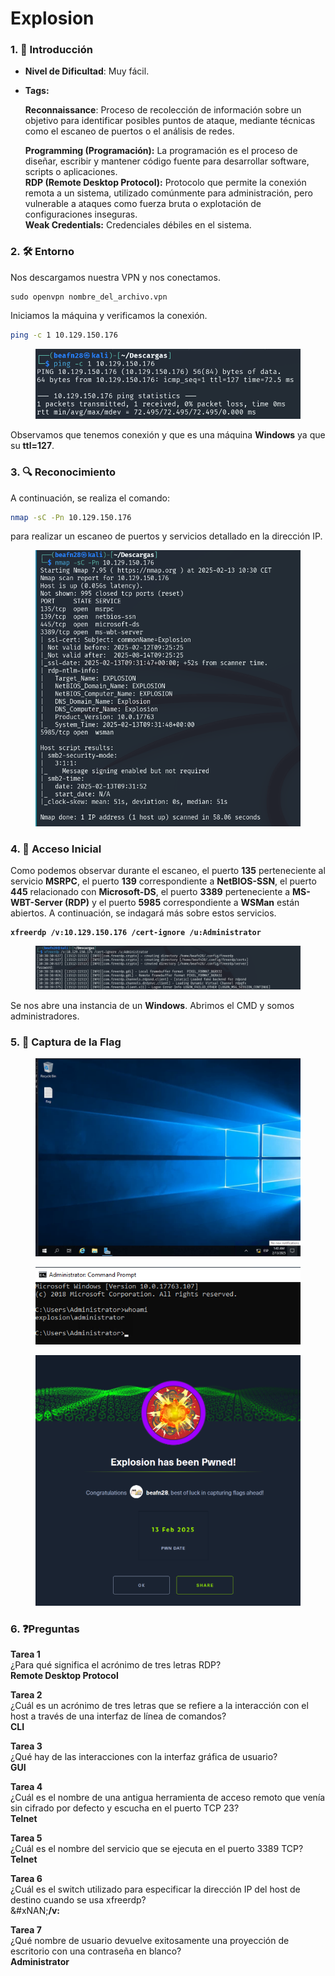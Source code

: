 # Explosion

### 1. 📝 **Introducción**

* **Nivel de Dificultad**: Muy fácil.
*   **Tags:**&#x20;

    **Reconnaissance**: Proceso de recolección de información sobre un objetivo para identificar posibles puntos de ataque, mediante técnicas como el escaneo de puertos o el análisis de redes.

    **Programming (Programación):** La programación es el proceso de diseñar, escribir y mantener código fuente para desarrollar software, scripts o aplicaciones.\
    **RDP (Remote Desktop Protocol):** Protocolo que permite la conexión remota a un sistema, utilizado comúnmente para administración, pero vulnerable a ataques como fuerza bruta o explotación de configuraciones inseguras.\
    **Weak Credentials:** Credenciales débiles en el sistema.

### 2. 🛠️ **Entorno**

Nos descargamos nuestra VPN y nos conectamos.

```
sudo openvpn nombre_del_archivo.vpn
```

Iniciamos la máquina y verificamos la conexión.

```bash
ping -c 1 10.129.150.176
```

<figure><img src="../../../.gitbook/assets/image (13) (1) (1) (1) (1) (1).png" alt=""><figcaption></figcaption></figure>

Observamos que tenemos conexión y que es una máquina **Windows** ya que su **ttl=127**.

### 3. 🔍 **Reconocimiento**

A continuación, se realiza el comando:

```bash
nmap -sC -Pn 10.129.150.176
```

para realizar un escaneo de puertos y servicios detallado en la dirección IP.

<figure><img src="../../../.gitbook/assets/image (1) (1) (1) (1) (1) (1) (1) (1) (1) (1) (1) (1) (1) (1) (1) (1) (1) (1) (1) (1) (1) (1) (1) (1) (1) (1) (1) (1) (1) (1) (1).png" alt=""><figcaption></figcaption></figure>

### 4. 🚪 **Acceso Inicial**

Como podemos observar durante el escaneo, el puerto **135** perteneciente al servicio **MSRPC**, el puerto **139** correspondiente a **NetBIOS-SSN**, el puerto **445** relacionado con **Microsoft-DS**, el puerto **3389** perteneciente a **MS-WBT-Server (RDP)** y el puerto **5985** correspondiente a **WSMan** están abiertos. A continuación, se indagará más sobre estos servicios.

<pre><code><strong>xfreerdp /v:10.129.150.176 /cert-ignore /u:Administrator
</strong></code></pre>

<figure><img src="../../../.gitbook/assets/image (2) (1) (1) (1) (1) (1) (1) (1) (1) (1) (1) (1) (1) (1) (1) (1) (1) (1) (1) (1) (1) (1) (1) (1) (1) (1) (1) (1).png" alt=""><figcaption></figcaption></figure>

Se nos abre una instancia de un **Windows**. Abrimos el CMD y somos administradores.

### 5. 🔑 **Captura de la Flag**

<figure><img src="../../../.gitbook/assets/Captura de pantalla 2025-02-13 104320.png" alt=""><figcaption></figcaption></figure>

<figure><img src="../../../.gitbook/assets/Captura de pantalla 2025-02-13 104423.png" alt=""><figcaption></figcaption></figure>

<figure><img src="../../../.gitbook/assets/image (3) (1) (1) (1) (1) (1) (1) (1) (1) (1) (1) (1) (1) (1) (1) (1) (1) (1) (1) (1) (1) (1) (1) (1) (1) (1).png" alt=""><figcaption></figcaption></figure>

### 6. ❓Preguntas

**Tarea 1**\
¿Para qué significa el acrónimo de tres letras RDP?\
**Remote Desktop Protocol**&#x20;

**Tarea 2**\
¿Cuál es un acrónimo de tres letras que se refiere a la interacción con el host a través de una interfaz de línea de comandos?\
**CLI**&#x20;

**Tarea 3**\
¿Qué hay de las interacciones con la interfaz gráfica de usuario?\
**GUI**&#x20;

**Tarea 4**\
¿Cuál es el nombre de una antigua herramienta de acceso remoto que venía sin cifrado por defecto y escucha en el puerto TCP 23?\
**Telnet**

**Tarea 5**\
¿Cuál es el nombre del servicio que se ejecuta en el puerto 3389 TCP?\
**Telnet**

**Tarea 6**\
¿Cuál es el switch utilizado para especificar la dirección IP del host de destino cuando se usa xfreerdp?\
&#xNAN;**/v:**&#x20;

**Tarea 7**\
¿Qué nombre de usuario devuelve exitosamente una proyección de escritorio con una contraseña en blanco?\
**Administrator**&#x20;
